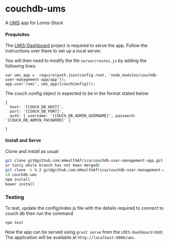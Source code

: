 # couchdb-ums



A  [UMS](https://github.com/eHealthAfrica/couchdb-ums) app for Lomis-Stock




#### Prequisites

The [LMIS-Dashboard](https://github.com/eHealthAfrica/LMIS-Dashboard) project is required to serve the app. Follow the instructions over there to set up a local server.

You will then need to modify the file `server/routes.js` by adding the following lines:

```
var ums_app =  require(path.join(config.root, 'node_modules/couchdb-user-management-app/app'));
app.use('/ums', ums_app([couchConfig]));
```

The couch config object is expected to be in the format stated below
```
{ 
  host: '[COUCH_DB_HOST]',
  port: '[COUCH_DB_PORT]',
  auth: { username: '[COUCH_DB_ADMIN_USERNAME]', password: '[COUCH_DB_ADMIN_PASSWORD]' }
 
}
```




#### Install and Serve

Clone and install as usual:

```bash
git clone git@github.com:eHealthAfrica/couchdb-user-management-app.git
or (only while branch has not been merged)
git clone -b V.2 git@github.com:eHealthAfrica/couchdb-user-management-app.git
cd couchdb-ums
npm install 
bower install
```


### Testing

To test, update the config/index.js file with the details required to connect to couch db then run the command
```
npm test
```



Now the app can be served using `grunt serve` from the `LMIS-Dashboard` root. The application will be available at `http://localhost:9000/ums`.


